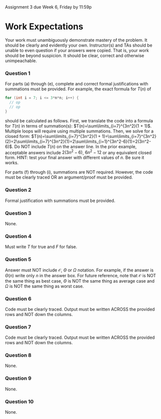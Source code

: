 Assignment 3 due Week 6, Friday by 11:59p

# Work Expectations
Your work must unambiguously demonstrate mastery of the problem. It should be clearly and evidently your own. Instructor(s) and TAs should be unable to even question if your answers were copied. That is, your work should be beyond suspicion. It should be clear, correct and otherwise unimpeachable.

### Question 1
For parts (a) through (e), complete and correct formal justifications with summations must be provided. For example, the exact formula for $T(n)$ of

```c++
for (int i = 7; i <= 3*n*n; i++) {
  // op
  // op
}
```

should be calculated as follows. First, we translate the code into a formula for $T(n)$ in terms of summation(s): $T(n)=\sum\limits_{i=7}^{3n^2}(1 + 1)$. Multiple loops will require using multiple summations. Then, we solve for a closed form: $T(n)=\sum\limits_{i=7}^{3n^2}(1 + 1)=\sum\limits_{i=7}^{3n^2}(2)=2\sum\limits_{i=7}^{3n^2}(1)=2\sum\limits_{i=1}^{3n^2-6}(1)=2(3n^2-6)$. Do NOT include $T(n)$ on the answer line. In the prior example, acceptable answers include $2(3n^2-6)$, $6n^2-12$ or any equivalent closed form. HINT: test your final answer with different values of $n$. Be sure it works.

For parts (f) through (i), summations are NOT required. However, the code must be clearly traced OR an argument/proof must be provided.

### Question 2
Formal justification with summations must be provided.

### Question 3
None.

### Question 4
Must write $T$ for true and $F$ for false.

### Question 5
Answer must NOT include $\mathcal{O}$, $\Theta$ or $\Omega$ notation. For example, if the answer is $\Theta(n)$ write only $n$ in the answer box. For future reference, note that $\mathcal{O}$ is NOT the same thing as best case, $\Theta$ is NOT the same thing as average case and $\Omega$ is NOT the same thing as worst case.

### Question 6
Code must be clearly traced. Output must be written ACROSS the provided rows and NOT down the columns. 

### Question 7
Code must be clearly traced. Output must be written ACROSS the provided rows and NOT down the columns. 

### Question 8
None.

### Question 9
None.

### Question 10
None.
